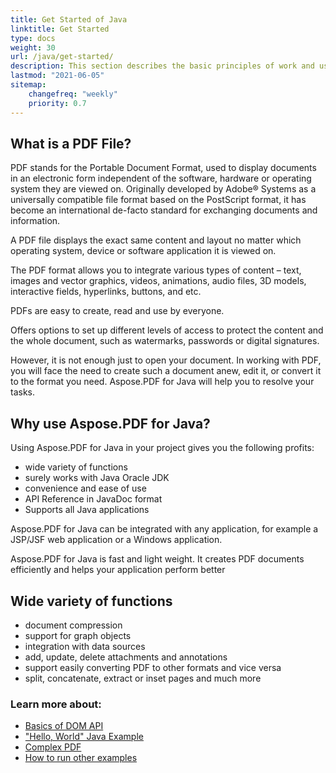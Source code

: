 ```yaml
---
title: Get Started of Java
linktitle: Get Started
type: docs
weight: 30
url: /java/get-started/
description: This section describes the basic principles of work and using DOM API. Also demonstrates simple and complex examples for creating a PDF document
lastmod: "2021-06-05"   
sitemap: 
    changefreq: "weekly"
    priority: 0.7
---
```


## What is a PDF File?

PDF stands for the Portable Document Format, used to display documents in an electronic form independent of the software, hardware or operating system they are viewed on. Originally developed by Adobe® Systems as a universally compatible file format based on the PostScript format, it has become an international de-facto standard for exchanging documents and information.

A PDF file displays the exact same content and layout no matter which operating system, device or software application it is viewed on.

The PDF format allows you to integrate various types of content – text, images and vector graphics, videos, animations, audio files, 3D models, interactive fields, hyperlinks, buttons, and etc.

PDFs are easy to create, read and use by everyone.

Offers options to set up different levels of access to protect the content and the whole document, such as watermarks, passwords or digital signatures.

However, it is not enough just to open your document. In working with PDF, you will face the need to create such a document anew, edit it, or convert it to the format you need. Aspose.PDF for Java will help you to resolve your tasks.

## Why use Aspose.PDF for Java?

Using Aspose.PDF
for Java in your project gives you the following profits:

- wide variety of functions
- surely works with Java Oracle JDK
- convenience and ease of use
- API Reference in JavaDoc format
- Supports all Java applications

Aspose.PDF for Java can be integrated with any application, for example a JSP/JSF web application or a Windows application.

Aspose.PDF for Java is fast and light weight. It creates PDF documents efficiently and helps your application perform better

## Wide variety of functions

- document compression
- support for graph objects
- integration with data sources
- add, update, delete attachments and annotations
- support easily converting PDF to other formats and vice versa
- split, concatenate, extract or inset pages and much more



### Learn more about:

- [Basics of DOM API](/pdf/java/basics-of-dom-api/)
- ["Hello, World" Java Example](/pdf/java/hello-world-example/)
- [Complex PDF](/pdf/java/complex-pdf-example/)
- [How to run other examples](/pdf/java/how-to-run-other-examples/)
